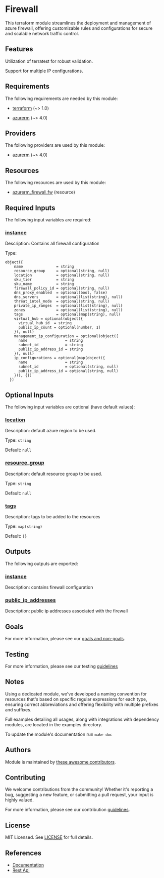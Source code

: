 # Firewall

This terraform module streamlines the deployment and management of azure firewall, offering customizable rules and configurations for secure and scalable network traffic control.

## Features

Utilization of terratest for robust validation.

Support for multiple IP configurations.

<!-- BEGIN_TF_DOCS -->
## Requirements

The following requirements are needed by this module:

- <a name="requirement_terraform"></a> [terraform](#requirement\_terraform) (~> 1.0)

- <a name="requirement_azurerm"></a> [azurerm](#requirement\_azurerm) (~> 4.0)

## Providers

The following providers are used by this module:

- <a name="provider_azurerm"></a> [azurerm](#provider\_azurerm) (~> 4.0)

## Resources

The following resources are used by this module:

- [azurerm_firewall.fw](https://registry.terraform.io/providers/hashicorp/azurerm/latest/docs/resources/firewall) (resource)

## Required Inputs

The following input variables are required:

### <a name="input_instance"></a> [instance](#input\_instance)

Description: Contains all firewall configuration

Type:

```hcl
object({
    name               = string
    resource_group     = optional(string, null)
    location           = optional(string, null)
    sku_tier           = string
    sku_name           = string
    firewall_policy_id = optional(string, null)
    dns_proxy_enabled  = optional(bool, false)
    dns_servers        = optional(list(string), null)
    threat_intel_mode  = optional(string, null)
    private_ip_ranges  = optional(list(string), null)
    zones              = optional(list(string), null)
    tags               = optional(map(string), null)
    virtual_hub = optional(object({
      virtual_hub_id  = string
      public_ip_count = optional(number, 1)
    }), null)
    management_ip_configuration = optional(object({
      name                 = string
      subnet_id            = string
      public_ip_address_id = string
    }), null)
    ip_configurations = optional(map(object({
      name                 = string
      subnet_id            = optional(string, null)
      public_ip_address_id = optional(string, null)
    })), {})
  })
```

## Optional Inputs

The following input variables are optional (have default values):

### <a name="input_location"></a> [location](#input\_location)

Description: default azure region to be used.

Type: `string`

Default: `null`

### <a name="input_resource_group"></a> [resource\_group](#input\_resource\_group)

Description: default resource group to be used.

Type: `string`

Default: `null`

### <a name="input_tags"></a> [tags](#input\_tags)

Description: tags to be added to the resources

Type: `map(string)`

Default: `{}`

## Outputs

The following outputs are exported:

### <a name="output_instance"></a> [instance](#output\_instance)

Description: contains firewall configuration

### <a name="output_public_ip_addresses"></a> [public\_ip\_addresses](#output\_public\_ip\_addresses)

Description: public ip addresses associated with the firewall
<!-- END_TF_DOCS -->

## Goals

For more information, please see our [goals and non-goals](./GOALS.md).

## Testing

For more information, please see our testing [guidelines](./TESTING.md)

## Notes

Using a dedicated module, we've developed a naming convention for resources that's based on specific regular expressions for each type, ensuring correct abbreviations and offering flexibility with multiple prefixes and suffixes.

Full examples detailing all usages, along with integrations with dependency modules, are located in the examples directory.

To update the module's documentation run `make doc`

## Authors

Module is maintained by [these awesome contributors](https://github.com/cloudnationhq/terraform-azure-fw/graphs/contributors).

## Contributing

We welcome contributions from the community! Whether it's reporting a bug, suggesting a new feature, or submitting a pull request, your input is highly valued.

For more information, please see our contribution [guidelines](./CONTRIBUTING.md).

## License

MIT Licensed. See [LICENSE](./LICENSE) for full details.

## References

- [Documentation](https://learn.microsoft.com/en-us/azure/firewall/)
- [Rest Api](https://learn.microsoft.com/en-us/rest/api/firewall/azure-firewalls)
